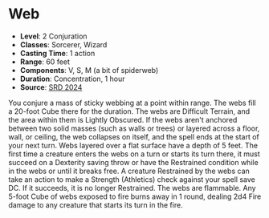 # Web

- **Level**: 2 Conjuration
- **Classes**: Sorcerer, Wizard
- **Casting Time**: 1 action
- **Range**: 60 feet
- **Components**: V, S, M (a bit of spiderweb)
- **Duration**: Concentration, 1 hour
- **Source**: [SRD 2024](../../../srds/SRD_2024.pdf)

You conjure a mass of sticky webbing at a point within range. The webs fill a 20-foot Cube there for the duration. The webs are Difficult Terrain, and the area within them is Lightly Obscured. If the webs aren't anchored between two solid masses (such as walls or trees) or layered across a floor, wall, or ceiling, the web collapses on itself, and the spell ends at the start of your next turn. Webs layered over a flat surface have a depth of 5 feet. The first time a creature enters the webs on a turn or starts its turn there, it must succeed on a Dexterity saving throw or have the Restrained condition while in the webs or until it breaks free. A creature Restrained by the webs can take an action to make a Strength (Athletics) check against your spell save DC. If it succeeds, it is no longer Restrained. The webs are flammable. Any 5-foot Cube of webs exposed to fire burns away in 1 round, dealing 2d4 Fire damage to any creature that starts its turn in the fire.

